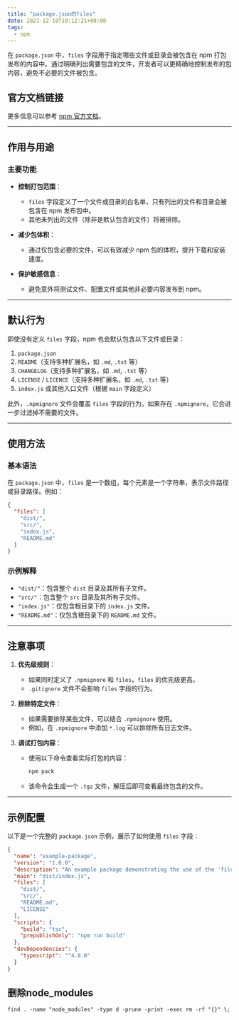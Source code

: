 ```yaml
---
title: "package.json的files"
date: 2021-12-10T10:12:21+08:00
tags:
  - npm
---
```


在 `package.json` 中，`files` 字段用于指定哪些文件或目录会被包含在 npm 打包发布的内容中。通过明确列出需要包含的文件，开发者可以更精确地控制发布的包内容，避免不必要的文件被包含。

## 官方文档链接

更多信息可以参考 [npm 官方文档](https://docs.npmjs.com/cli/v7/configuring-npm/package-json#files)。

---

## 作用与用途

### 主要功能

- **控制打包范围**：
  - `files` 字段定义了一个文件或目录的白名单，只有列出的文件和目录会被包含在 npm 发布包中。
  - 其他未列出的文件（除非是默认包含的文件）将被排除。

- **减少包体积**：
  - 通过仅包含必要的文件，可以有效减少 npm 包的体积，提升下载和安装速度。

- **保护敏感信息**：
  - 避免意外将测试文件、配置文件或其他非必要内容发布到 npm。

---

## 默认行为

即使没有定义 `files` 字段，npm 也会默认包含以下文件或目录：

1. `package.json`
2. `README`（支持多种扩展名，如 `.md`, `.txt` 等）
3. `CHANGELOG`（支持多种扩展名，如 `.md`, `.txt` 等）
4. `LICENSE` / `LICENCE`（支持多种扩展名，如 `.md`, `.txt` 等）
5. `index.js` 或其他入口文件（根据 `main` 字段定义）

此外，`.npmignore` 文件会覆盖 `files` 字段的行为。如果存在 `.npmignore`，它会进一步过滤掉不需要的文件。

---

## 使用方法

### 基本语法

在 `package.json` 中，`files` 是一个数组，每个元素是一个字符串，表示文件路径或目录路径。例如：

```json
{
  "files": [
    "dist/",
    "src/",
    "index.js",
    "README.md"
  ]
}
```

### 示例解释

- `"dist/"`：包含整个 `dist` 目录及其所有子文件。
- `"src/"`：包含整个 `src` 目录及其所有子文件。
- `"index.js"`：仅包含根目录下的 `index.js` 文件。
- `"README.md"`：仅包含根目录下的 `README.md` 文件。

---

## 注意事项

1. **优先级规则**：
   - 如果同时定义了 `.npmignore` 和 `files`，`files` 的优先级更高。
   - `.gitignore` 文件不会影响 `files` 字段的行为。

2. **排除特定文件**：
   - 如果需要排除某些文件，可以结合 `.npmignore` 使用。
   - 例如，在 `.npmignore` 中添加 `*.log` 可以排除所有日志文件。

3. **调试打包内容**：
   - 使用以下命令查看实际打包的内容：
     ```bash
     npm pack
     ```
   - 该命令会生成一个 `.tgz` 文件，解压后即可查看最终包含的文件。

---

## 示例配置

以下是一个完整的 `package.json` 示例，展示了如何使用 `files` 字段：

```json
{
  "name": "example-package",
  "version": "1.0.0",
  "description": "An example package demonstrating the use of the 'files' field.",
  "main": "dist/index.js",
  "files": [
    "dist/",
    "src/",
    "README.md",
    "LICENSE"
  ],
  "scripts": {
    "build": "tsc",
    "prepublishOnly": "npm run build"
  },
  "devDependencies": {
    "typescript": "^4.0.0"
  }
}
```

## 删除node_modules

```shell
find . -name "node_modules" -type d -prune -print -exec rm -rf "{}" \;
```